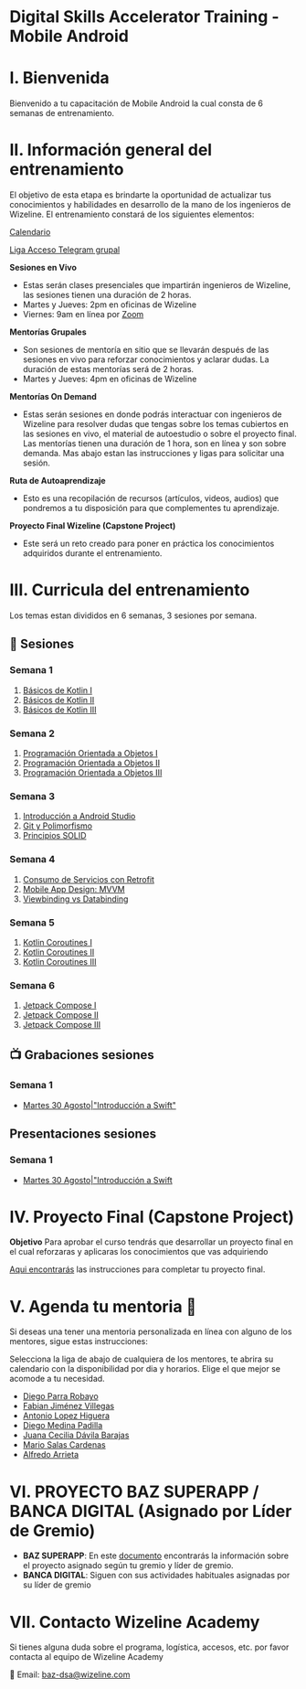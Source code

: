 # Digital Skills Accelerator Training - Mobile Android

# I. Bienvenida
Bienvenido a tu capacitación de Mobile Android la cual consta de 6 semanas de entrenamiento.

# II. Información general del entrenamiento
El objetivo de esta etapa es brindarte la oportunidad de actualizar tus conocimientos y habilidades en desarrollo de la mano de los ingenieros de Wizeline. El entrenamiento constará de los siguientes elementos: 

[Calendario](https://drive.google.com/file/d/1ILakAK6EwJHuqt89HVjUQbmUF8JJohNB/view?usp=sharing)

[Liga Acceso Telegram grupal](https://t.me/+c9wxRRpsokw5MzUx)

**Sesiones en Vivo** 
- Estas serán clases presenciales que impartirán ingenieros de Wizeline, las sesiones tienen una duración de 2 horas.
- Martes y Jueves: 2pm en oficinas de Wizeline
- Viernes: 9am en línea por [Zoom](https://wizeline.zoom.us/j/87058484520?pwd=UTc0djdJRzFTWEErYWV0TG5nOFlQZz09)

**Mentorías Grupales**
- Son sesiones de mentoría en sitio que se llevarán después de las sesiones en vivo para reforzar conocimientos y aclarar dudas. La duración de estas mentorías será de 2 horas.
- Martes y Jueves: 4pm en oficinas de Wizeline

**Mentorías On Demand**
- Estas serán sesiones en donde podrás interactuar con ingenieros de Wizeline para resolver dudas que tengas sobre los temas cubiertos en las sesiones en vivo, el material de autoestudio o sobre el proyecto final. Las mentorías tienen una duración de 1 hora, son en línea y son sobre demanda. Mas abajo estan las instrucciones y ligas para solicitar una sesión.

**Ruta de Autoaprendizaje**
- Esto es una recopilación de recursos (artículos, videos, audios) que pondremos a tu disposición para que complementes tu aprendizaje.

**Proyecto Final Wizeline (Capstone Project)**
- Este será un reto creado para poner en práctica los conocimientos adquiridos durante el entrenamiento. 

# III. Curricula del entrenamiento
Los temas estan divididos en 6 semanas, 3 sesiones por semana. 

## :bookmark_tabs: Sesiones

### Semana 1
   1. [Básicos de Kotlin I](/1/Básicas%20de%20Kotlin%20l)
   2. [Básicos de Kotlin II](/1/B%C3%A1sicos%20de%20Kotlin%20II)
   3. [Básicos de Kotlin III](/1/B%C3%A1sicos%20de%20Kotlin%20IIl)

### Semana 2 
   1. [Programación Orientada a Objetos I](/2/Programacion_Orientada_a_Objetos_1)
   2. [Programación Orientada a Objetos II](/2/Programacion_Orientada_a_Objetos_2)
   3. [Programación Orientada a Objetos III](/2/Programacion_Orientada_a_Objetos_3)

### Semana 3
   1. [Introducción a Android Studio](/3/Android%20Studio)
   2. [Git y Polimorfismo](/3/Manejo%20de%20Git)
   3. [Principios SOLID](/3/Principios%20SOLID%20)

### Semana 4
   1. [Consumo de Servicios con Retrofit](/4/ConsumoRetrofit)
   2. [Mobile App Design: MVVM](/4/MVVM)
   3. [Viewbinding vs Databinding](/4/ViewBindingVsDataBinding)

### Semana 5
   1. [Kotlin Coroutines I](/5/Kotlin%20coroutines%20I)
   2. [Kotlin Coroutines II](/5/Kotlin%20coroutines%20II)
   3. [Kotlin Coroutines III](/5/Kotlin%20coroutines%20III)

### Semana 6
   1. [Jetpack Compose I](/6/Jetpack%20Compose%20I)
   2. [Jetpack Compose II](/6/Jetpack%20Compose%20II)
   3. [Jetpack Compose III](/6/Jetpack%20Compose%20III)

## 📺 Grabaciones sesiones

### Semana 1
- [Martes 30 Agosto|"Introducción a Swift"](https://drive.google.com/file/d/1x75tj-x48AgSRSu267FwMgBNDjje6oO2/view?usp=sharing)

## Presentaciones sesiones

### Semana 1
- [Martes 30 Agosto|"Introducción a Swift](https://drive.google.com/file/d/1-UXAOqdHNJYyd6G69zTV43afh0Af7nTk/view?usp=sharing)


# IV. Proyecto Final (Capstone Project)
**Objetivo**
Para aprobar el curso tendrás que desarrollar un proyecto final en el cual reforzaras y aplicaras los conocimientos que vas adquiriendo 

[Aqui encontrarás](https://github.com/wizelineacademy/baz-android-course) las instrucciones para completar tu proyecto final.



# V. Agenda tu mentoria 📆
Si deseas una tener una mentoria personalizada en línea con alguno de los mentores, sigue estas instrucciones:

Selecciona la liga de abajo de cualquiera de los mentores, te abrira su calendario con la disponibilidad por dia y horarios. Elige el que mejor se acomode a tu necesidad.

- [Diego Parra Robayo](https://calendly.com/diego-parra-robayo/baz-mentoria-1-1)
- [Fabian Jiménez Villegas](https://calendly.com/fabian_jimenez)
- [Antonio Lopez Higuera](https://calendly.com/an-lopez/mentoria-1-1)
- [Diego Medina Padilla](https://calendly.com/diego-medina-2/baz-mentoria-1-1)
- [Juana Cecilia Dávila Barajas](https://calendly.com/juana-cecilia-davila/baz-mentoria-1-1)
- [Mario Salas Cardenas](https://calendly.com/luis-mario-salas/baz-mentoria-1-1)
- [Alfredo Arrieta](https://calendly.com/alfredo_arrieta/baz-mentoria-1-1)


# VI. PROYECTO BAZ SUPERAPP / BANCA DIGITAL (Asignado por Líder de Gremio)

- **BAZ SUPERAPP**: En este [documento](https://docs.google.com/spreadsheets/d/1s5AqSzC3n0YEgiJry5rCa152tEzda5TJtMzM9VEfJ4U/edit?usp=sharing) encontrarás la información sobre el proyecto asignado según tu gremio y líder de gremio.
- **BANCA DIGITAL**: Siguen con sus actividades habituales asignadas por su líder de gremio


# VII. Contacto Wizeline Academy
Si tienes alguna duda sobre el programa, logística, accesos, etc. por favor contacta al equipo de Wizeline Academy

:email: Email: [baz-dsa@wizeline.com](baz-dsa@wizeline.com)
